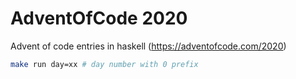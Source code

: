 # AdventOfCode 2020

Advent of code entries in haskell
(https://adventofcode.com/2020)

```bash
make run day=xx # day number with 0 prefix
```
